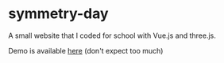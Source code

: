 # symmetry-day

A small website that I coded for school with Vue.js and three.js.

Demo is available [here](https://symmetryday.voxcrafter.dev/) (don't expect too much)
